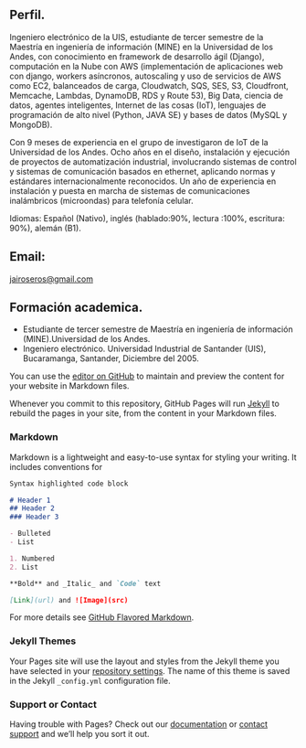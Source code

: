 ## Perfil.

Ingeniero electrónico de la UIS, estudiante de tercer semestre de la Maestría en ingeniería de información (MINE) en la Universidad de los Andes, con conocimiento en framework de desarrollo ágil (Django), computación en la Nube con AWS (implementación de aplicaciones web con django, workers asíncronos, autoscaling y uso de servicios de AWS como EC2,  balanceados de carga, Cloudwatch, SQS, SES, S3, Cloudfront, Memcache, Lambdas, DynamoDB, RDS y Route 53), Big Data, ciencia de datos, agentes inteligentes, Internet de las cosas (IoT), lenguajes de programación de alto nivel (Python, JAVA SE) y bases de datos (MySQL y MongoDB). 

Con 9 meses de experiencia en el grupo de investigaron de IoT de la Universidad de los Andes. Ocho años en el diseño, instalación y ejecución de proyectos de automatización industrial, involucrando sistemas de control y sistemas de comunicación basados en ethernet, aplicando normas y estándares internacionalmente reconocidos. Un año de experiencia en instalación y puesta en marcha de sistemas de comunicaciones inalámbricos (microondas) para telefonía celular. 

Idiomas: Español (Nativo), inglés (hablado:90%, lectura :100%, escritura: 90%), alemán (B1).

## Email:
jairoseros@gmail.com

## Formación academica.

- Estudiante de tercer semestre de Maestría en ingeniería de información (MINE).Universidad de los Andes.
- Ingeniero electrónico. Universidad Industrial de Santander (UIS), Bucaramanga, Santander, Diciembre del 2005.


You can use the [editor on GitHub](https://github.com/jairoseros/jairoseros.github.io/edit/master/index.md) to maintain and preview the content for your website in Markdown files.

Whenever you commit to this repository, GitHub Pages will run [Jekyll](https://jekyllrb.com/) to rebuild the pages in your site, from the content in your Markdown files.

### Markdown

Markdown is a lightweight and easy-to-use syntax for styling your writing. It includes conventions for

```markdown
Syntax highlighted code block

# Header 1
## Header 2
### Header 3

- Bulleted
- List

1. Numbered
2. List

**Bold** and _Italic_ and `Code` text

[Link](url) and ![Image](src)
```

For more details see [GitHub Flavored Markdown](https://guides.github.com/features/mastering-markdown/).

### Jekyll Themes

Your Pages site will use the layout and styles from the Jekyll theme you have selected in your [repository settings](https://github.com/jairoseros/jairoseros.github.io/settings). The name of this theme is saved in the Jekyll `_config.yml` configuration file.

### Support or Contact

Having trouble with Pages? Check out our [documentation](https://help.github.com/categories/github-pages-basics/) or [contact support](https://github.com/contact) and we’ll help you sort it out.
